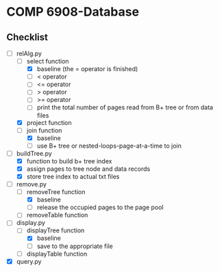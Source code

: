 # COMP 6908-Database


## Checklist

+ [ ] relAlg.py
    - [ ] select function
        -  [x] baseline (the = operator is finished)
        -  [ ] < operator
        -  [ ] <= operator
        -  [ ] \> operator
        -  [ ] \>= operator
        -  [ ] print the total number of pages read from B+ tree or from data files
    - [x] project function
    - [ ] join function
        -  [x] baseline
        -  [ ] use B+ tree or nested-loops-page-at-a-time to join
+ [ ] buildTree.py
    - [x] function to build b+ tree index
    - [x] assign pages to tree node and data records
    - [x] store tree index to actual txt files
+ [ ] remove.py
    - [ ] removeTree function
        -  [x] baseline
        -  [ ] release the occupied pages to the page pool
    - [ ] removeTable function
+ [ ] display.py
    - [ ] displayTree function
        -  [x] baseline
        -  [ ] save to the appropriate file
    - [ ] displayTable function
+ [x] query.py

